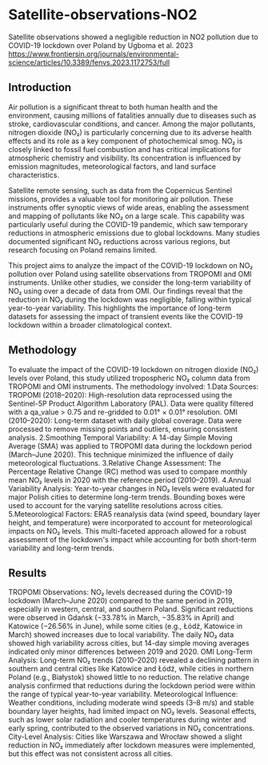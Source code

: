 # Satellite-observations-NO2
Satellite observations showed a negligible reduction in NO2 pollution due to COVID-19 lockdown over Poland by Ugboma et al. 2023
https://www.frontiersin.org/journals/environmental-science/articles/10.3389/fenvs.2023.1172753/full

## Introduction
Air pollution is a significant threat to both human health and the environment, causing millions of fatalities annually due to diseases such as stroke, cardiovascular conditions, and cancer. Among the major pollutants, nitrogen dioxide (NO₂) is particularly concerning due to its adverse health effects and its role as a key component of photochemical smog. NO₂ is closely linked to fossil fuel combustion and has critical implications for atmospheric chemistry and visibility. Its concentration is influenced by emission magnitudes, meteorological factors, and land surface characteristics.

Satellite remote sensing, such as data from the Copernicus Sentinel missions, provides a valuable tool for monitoring air pollution. These instruments offer synoptic views of wide areas, enabling the assessment and mapping of pollutants like NO₂ on a large scale. This capability was particularly useful during the COVID-19 pandemic, which saw temporary reductions in atmospheric emissions due to global lockdowns. Many studies documented significant NO₂ reductions across various regions, but research focusing on Poland remains limited.

This project aims to analyze the impact of the COVID-19 lockdown on NO₂ pollution over Poland using satellite observations from TROPOMI and OMI instruments. Unlike other studies, we consider the long-term variability of NO₂ using over a decade of data from OMI. Our findings reveal that the reduction in NO₂ during the lockdown was negligible, falling within typical year-to-year variability. This highlights the importance of long-term datasets for assessing the impact of transient events like the COVID-19 lockdown within a broader climatological context.

## Methodology
To evaluate the impact of the COVID-19 lockdown on nitrogen dioxide (NO₂) levels over Poland, this study utilized tropospheric NO₂ column data from TROPOMI and OMI instruments. The methodology involved:
1.Data Sources:
TROPOMI (2018–2020): High-resolution data reprocessed using the Sentinel-5P Product Algorithm Laboratory (PAL). Data were quality filtered with a qa_value > 0.75 and re-gridded to 0.01° × 0.01° resolution.
OMI (2010–2020): Long-term dataset with daily global coverage. Data were processed to remove missing points and outliers, ensuring consistent analysis.
2.Smoothing Temporal Variability:
A 14-day Simple Moving Average (SMA) was applied to TROPOMI data during the lockdown period (March–June 2020). This technique minimized the influence of daily meteorological fluctuations.
3.Relative Change Assessment:
The Percentage Relative Change (RC) method was used to compare monthly mean NO₂ levels in 2020 with the reference period (2010–2019). 
4.Annual Variability Analysis:
Year-to-year changes in NO₂ levels were evaluated for major Polish cities to determine long-term trends. Bounding boxes were used to account for the varying satellite resolutions across cities.
5.Meteorological Factors:
ERA5 reanalysis data (wind speed, boundary layer height, and temperature) were incorporated to account for meteorological impacts on NO₂ levels.
This multi-faceted approach allowed for a robust assessment of the lockdown's impact while accounting for both short-term variability and long-term trends.

## Results
TROPOMI Observations:
NO₂ levels decreased during the COVID-19 lockdown (March–June 2020) compared to the same period in 2019, especially in western, central, and southern Poland.
Significant reductions were observed in Gdańsk (−33.78% in March, −35.83% in April) and Katowice (−26.56% in June), while some cities (e.g., Łódź, Katowice in March) showed increases due to local variability.
The daily NO₂ data showed high variability across cities, but 14-day simple moving averages indicated only minor differences between 2019 and 2020.
OMI Long-Term Analysis:
Long-term NO₂ trends (2010–2020) revealed a declining pattern in southern and central cities like Katowice and Łódź, while cities in northern Poland (e.g., Białystok) showed little to no reduction.
The relative change analysis confirmed that reductions during the lockdown period were within the range of typical year-to-year variability.
Meteorological Influence:
Weather conditions, including moderate wind speeds (3–8 m/s) and stable boundary layer heights, had limited impact on NO₂ levels.
Seasonal effects, such as lower solar radiation and cooler temperatures during winter and early spring, contributed to the observed variations in NO₂ concentrations.
City-Level Analysis:
Cities like Warszawa and Wrocław showed a slight reduction in NO₂ immediately after lockdown measures were implemented, but this effect was not consistent across all cities.


